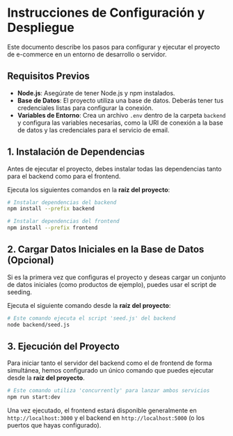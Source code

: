 # Instrucciones de Configuración y Despliegue

Este documento describe los pasos para configurar y ejecutar el proyecto de e-commerce en un entorno de desarrollo o servidor.

## Requisitos Previos

- **Node.js**: Asegúrate de tener Node.js y npm instalados.
- **Base de Datos**: El proyecto utiliza una base de datos. Deberás tener tus credenciales listas para configurar la conexión.
- **Variables de Entorno**: Crea un archivo `.env` dentro de la carpeta `backend` y configura las variables necesarias, como la URI de conexión a la base de datos y las credenciales para el servicio de email.

## 1. Instalación de Dependencias

Antes de ejecutar el proyecto, debes instalar todas las dependencias tanto para el backend como para el frontend.

Ejecuta los siguientes comandos en la **raíz del proyecto**:

```bash
# Instalar dependencias del backend
npm install --prefix backend

# Instalar dependencias del frontend
npm install --prefix frontend
```

## 2. Cargar Datos Iniciales en la Base de Datos (Opcional)

Si es la primera vez que configuras el proyecto y deseas cargar un conjunto de datos iniciales (como productos de ejemplo), puedes usar el script de seeding.

Ejecuta el siguiente comando desde la **raíz del proyecto**:

```bash
# Este comando ejecuta el script 'seed.js' del backend
node backend/seed.js
```

## 3. Ejecución del Proyecto

Para iniciar tanto el servidor del backend como el de frontend de forma simultánea, hemos configurado un único comando que puedes ejecutar desde la **raíz del proyecto**.

```bash
# Este comando utiliza 'concurrently' para lanzar ambos servicios
npm run start:dev
```

Una vez ejecutado, el frontend estará disponible generalmente en `http://localhost:3000` y el backend en `http://localhost:5000` (o los puertos que hayas configurado).
